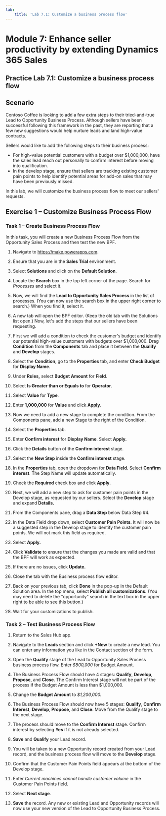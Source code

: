 ```yaml
---
lab:
    title: 'Lab 7.1: Customize a business process flow'
---
```


# Module 7: Enhance seller productivity by extending Dynamics 365 Sales

## Practice Lab 7.1: Customize a business process flow

## Scenario

Contoso Coffee is looking to add a few extra steps to their tried-and-true Lead to Opportunity Business Process. Although sellers have been successful following this framework in the past, they are reporting that a few new suggestions would help nurture leads and land high-value contracts.

Sellers would like to add the following steps to their business process:
- For high-value potential customers with a budget over $1,000,000, have the sales lead reach out personally to confirm interest before moving into qualification.
- In the develop stage, ensure that sellers are tracking existing customer pain points to help identify potential areas for add-on sales that may have been previously missed.

In this lab, we will customize the business process flow to meet our sellers' requests.

## Exercise 1 – Customize Business Process Flow
### Task 1 – Create Business Process Flow

In this task, you will create a new Business Process Flow from the Opportunity
Sales Process and then test the new BPF.

1.  Navigate to <https://make.powerapps.com>.

2.  Ensure that you are in the **Sales Trial** environment. 

3.  Select **Solutions** and click on the **Default Solution**.

4.  Locate the **Search** box in the top left corner of the page. Search for *Processes* and select it.

6.  Now, we will find the **Lead to Opportunity Sales Process** in the list of processes. (You can now use the search box in the upper right corner to search.) When you find it, select it.

8.  A new tab will open the BPF editor. (Keep the old tab with the Solutions list open.) Now, let's add the steps that our sellers have been requesting.

14. First we will add a condition to check the customer's budget and identify our potential high-value customers with budgets over $1,000,000. Drag **Condition** from the **Components** tab and place it between the **Qualify** and **Develop** stages.

15. Select the **Condition**, go to the **Properties** tab, and enter **Check Budget** for **Display Name**.

16. Under **Rules,** select **Budget Amount** for **Field**.

17. Select **Is Greater than or Equals to** for **Operator**.

18. Select **Value** for **Type**.

19. Enter **1,000,000** for **Value** and click **Apply**.

20. Now we need to add a new stage to complete the condition. From the Components pane, add a new Stage to the right of the Condition.

24. Select the **Properties** tab.

25. Enter **Confirm interest** for **Display Name**. Select **Apply.**

26. Click the **Details** button of the **Confirm interest** stage.

27. Select the **New Step** inside the **Confirm interest** stage.

28. In the **Properties** tab, open the dropdown for **Data Field.** Select **Confirm interest**. The Step Name will update automatically.

29. Check the **Required** check box and click **Apply**.

30. Next, we will add a new step to ask for customer pain points in the Develop stage, as requested by our sellers. Select the **Develop** stage and expand **Details.**

31. From the Components pane, drag a **Data Step** below Data Step #4.

32. In the Data Field drop down, select **Customer Pain Points.** It will now be a suggested step in the Develop stage to identify the customer pain points. We will not mark this field as required.

33. Select **Apply.**

34. Click **Validate** to ensure that the changes you made are valid and that the BPF will work as expected. 

35. If there are no issues, click **Update.**

37. Close the tab with the Business process flow editor.

38. Back on your previous tab, click **Done** in the pop-up in the Default Solution area. In the top menu, select **Publish all customizations.** (You may need to delete the "opportunity" search in the text box in the upper right to be able to see this button.)

39. Wait for your customizations to publish.

### Task 2 – Test Business Process Flow

1.  Return to the Sales Hub app.

2. Navigate to the **Leads** section and click **+New** to create a new lead. You can enter any information you like in the Contact section of the form.

4. Open the **Qualify** stage of the Lead to Opportunity Sales Process business process flow. Enter *$800,000* for Budget Amount.

12. The Business Process Flow should have 4 stages: **Qualify**, **Develop**, **Propose**, and **Close**. The Confirm Interest stage will not be part of the process if the Budget Amount is less than $1,000,000.

13. Change the **Budget Amount** to *$1,200,000.*

14. The Business Process Flow should now have 5 stages: **Qualify**, **Confirm Interest**, **Develop**, **Propose**, and **Close**. Move from the Qualify stage to the next stage.

17. The process should move to the **Confirm Interest** stage. Confirm interest by selecting **Yes** if it is not already selected.

18. **Save** and **Qualify** your Lead record.

20. You will be taken to a new Opportunity record created from your Lead record, and the business process flow will move to the **Develop** stage.

22. Confirm that the Customer Pain Points field appears at the bottom of the Develop stage.

23. Enter *Current machines cannot handle customer volume* in the Customer Pain Points field.

24. Select **Next stage**.

25. **Save** the record. Any new or existing Lead and Opportunity records will now use your new version of the Lead to Opportunity Business Process.
